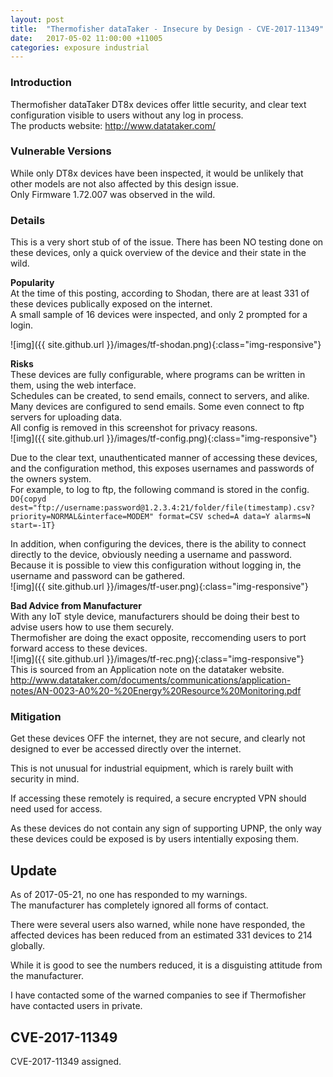 ```yaml
---
layout: post
title:  "Thermofisher dataTaker - Insecure by Design - CVE-2017-11349"
date:   2017-05-02 11:00:00 +11005
categories: exposure industrial
---
```


### Introduction

Thermofisher dataTaker DT8x devices offer little security, and clear text configuration visible to users without any log in process.  
The products website: http://www.datataker.com/
  
  
### Vulnerable Versions  

While only DT8x devices have been inspected, it would be unlikely that other models are not also affected by this design issue.  
Only Firmware 1.72.007 was observed in the wild.
  
  
### Details

This is a very short stub of of the issue.
There has been NO testing done on these devices, only a quick overview of the device and their state in the wild.

**Popularity**  
At the time of this posting, according to Shodan, there are at least 331 of these devices publically exposed on the internet.  
A small sample of 16 devices were inspected, and only 2 prompted for a login.  

![img]({{ site.github.url }}/images/tf-shodan.png){:class="img-responsive"}

**Risks**  
These devices are fully configurable, where programs can be written in them, using the web interface.  
Schedules can be created, to send emails, connect to servers, and alike.  
Many devices are configured to send emails.  Some even connect to ftp servers for uploading data.  
All config is removed in this screenshot for privacy reasons.  
![img]({{ site.github.url }}/images/tf-config.png){:class="img-responsive"}
  
Due to the clear text, unauthenticated manner of accessing these devices, and the configuration method, this exposes usernames and passwords of the owners system.  
For example, to log to ftp, the following command is stored in the config.  
`DO{copyd dest="ftp://username:password@1.2.3.4:21/folder/file(timestamp).csv?priority=NORMAL&interface=MODEM" format=CSV sched=A data=Y alarms=N start=-1T}`  

In addition, when configuring the devices, there is the ability to connect directly to the device, obviously needing a username and password.  
Because it is possible to view this configuration without logging in, the username and password can be gathered.  
![img]({{ site.github.url }}/images/tf-user.png){:class="img-responsive"}  


**Bad Advice from Manufacturer**  
With any IoT style device, manufacturers should be doing their best to advise users how to use them securely.  
Thermofisher are doing the exact opposite, reccomending users to port forward access to these devices.  
![img]({{ site.github.url }}/images/tf-rec.png){:class="img-responsive"}  
This is sourced from an Application note on the datataker website.  
http://www.datataker.com/documents/communications/application-notes/AN-0023-A0%20-%20Energy%20Resource%20Monitoring.pdf  

  
### Mitigation  

Get these devices OFF the internet, they are not secure, and clearly not designed to ever be accessed directly over the internet.   
  
This is not unusual for industrial equipment, which is rarely built with security in mind.  
  
If accessing these remotely is required, a secure encrypted VPN should need used for access.  
  
As these devices do not contain any sign of supporting UPNP, the only way these devices could be exposed is by users intentially exposing them.  

## Update  

As of 2017-05-21, no one has responded to my warnings.  
The manufacturer has completely ignored all forms of contact.  

There were several users also warned, while none have responded, the affected devices has been reduced from an estimated 331 devices to 214 globally.  

While it is good to see the numbers reduced, it is a disguisting attitude from the manufacturer.

I have contacted some of the warned companies to see if Thermofisher have contacted users in private.

## CVE-2017-11349

CVE-2017-11349 assigned.

